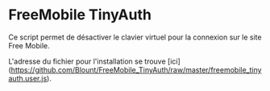 # FreeMobile TinyAuth

Ce script permet de désactiver le clavier virtuel pour la connexion sur le site Free Mobile.

L'adresse du fichier pour l'installation se trouve [ici] (https://github.com/Blount/FreeMobile_TinyAuth/raw/master/freemobile_tinyauth.user.js).

